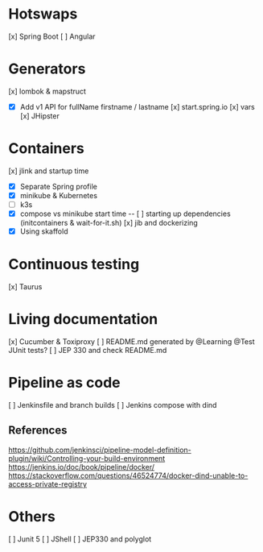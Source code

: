 # Hotswaps
[x] Spring Boot
[ ] Angular

# Generators
[x] lombok & mapstruct
- [x] Add v1 API for fullName firstname / lastname
[x] start.spring.io
[x] vars
[x] JHipster

# Containers
[x] jlink and startup time
- [x] Separate Spring profile
- [x] minikube & Kubernetes
- [ ] k3s
- [x] compose vs minikube start time
-- [ ] starting up dependencies (initcontainers & wait-for-it.sh)
[x] jib and dockerizing
- [x] Using skaffold

# Continuous testing
[x] Taurus

# Living documentation
[x] Cucumber & Toxiproxy
[ ] README.md generated by @Learning @Test JUnit tests?
[ ] JEP 330 and check README.md

# Pipeline as code
[ ] Jenkinsfile and branch builds
[ ] Jenkins compose with dind

## References
https://github.com/jenkinsci/pipeline-model-definition-plugin/wiki/Controlling-your-build-environment
https://jenkins.io/doc/book/pipeline/docker/
https://stackoverflow.com/questions/46524774/docker-dind-unable-to-access-private-registry

# Others
[ ] Junit 5
[ ] JShell
[ ] JEP330 and polyglot
